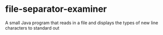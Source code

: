 # file-separator-examiner
A small Java program that reads in a file and displays the types of new line characters to standard out
